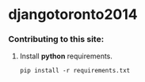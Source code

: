 djangotoronto2014
=================


### Contributing to this site:
1. Install **python** requirements.

    ```
    pip install -r requirements.txt
    ```
